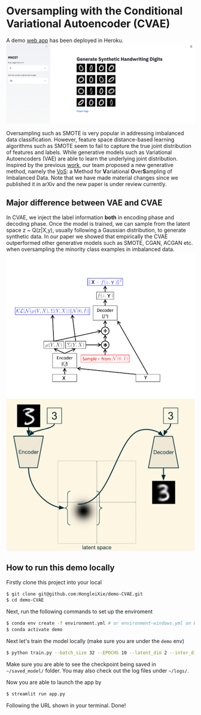 # Oversampling with the Conditional Variational Autoencoder (CVAE)

A demo [web app](https://demo-cvae-app.herokuapp.com/) has been deployed in Heroku.
![Web app](web.png)

Oversampling such as SMOTE is very popular in addressing imbalanced data classification.
However, feature space distance-based learning algorithms such as
SMOTE seem to fail to capture the true joint distribution
of features and labels. While generative models such as
Variational Autoencoders (VAE) are able to learn the underlying
joint distribution. Inspired by the previous [work](https://arxiv.org/abs/1406.5298),
our team proposed a new generative method, namely the [VoS](https://arxiv.org/abs/1809.02596):
a Method for **V**ariational **O**ver**S**ampling of Imbalanced Data.
Note that we have made material changes since we published it in arXiv and the new paper is under review currently.

## Major difference between VAE and CVAE
In CVAE, we inject the label information **both** in encoding phase and decoding phase. Once the model is trained, we can sample from the latent space z ~ Q(z|X,y), usually following a Gaussian distribution, to generate synthetic data. In our paper we showed that empirically the CVAE outperformed other generative models such as SMOTE, CGAN, ACGAN etc. when oversampling the minority class examples in imbalanced data.
![graph](graph.png)
![CVAE](CVAE.png)

## How to run this demo locally
Firstly clone this project into your local
```bash
$ git clone git@github.com:HongleiXie/demo-CVAE.git
$ cd demo-CVAE
```
Next, run the following commands to set up the enviroment
```bash
$ conda env create -f environment.yml # or environment-windows.yml on Windows
$ conda activate demo
```
Next let's train the model locally (make sure you are under the `demo` env)
```bash
$ python train.py --batch_size 32 --EPOCHS 10 --latent_dim 2 --inter_dim 128
```
Make sure you are able to see the checkpoint being saved in `~/saved_model/` folder.
You may also check out the log files under `~/logs/`.

Now you are able to launch the app by
```bash
$ streamlit run app.py
```
Following the URL shown in your terminal.
Done!

